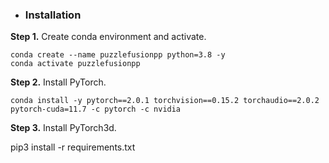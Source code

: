 - ### Installation
**Step 1.** Create conda environment and activate.
```
conda create --name puzzlefusionpp python=3.8 -y
conda activate puzzlefusionpp
```

**Step 2.** Install PyTorch.
```
conda install -y pytorch==2.0.1 torchvision==0.15.2 torchaudio==2.0.2 pytorch-cuda=11.7 -c pytorch -c nvidia
```


**Step 3.** Install PyTorch3d.


pip3 install -r requirements.txt